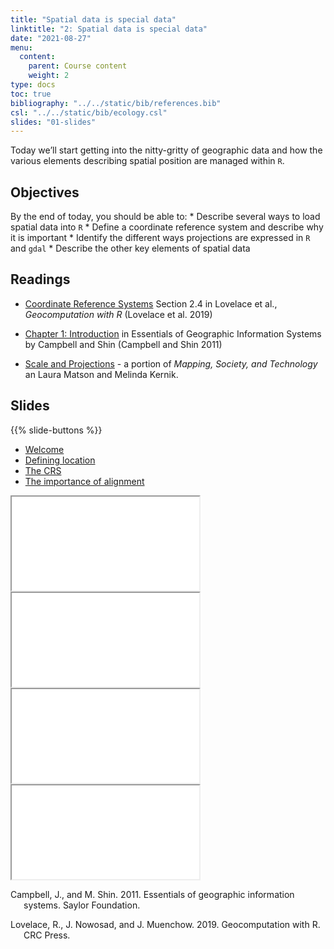 ```yaml
---
title: "Spatial data is special data"
linktitle: "2: Spatial data is special data"
date: "2021-08-27"
menu:
  content:
    parent: Course content
    weight: 2
type: docs
toc: true
bibliography: "../../static/bib/references.bib"
csl: "../../static/bib/ecology.csl"
slides: "01-slides"
---
```


Today we’ll start getting into the nitty-gritty of geographic data and how the various elements describing spatial position are managed within `R`.

## Objectives

By the end of today, you should be able to:
\* Describe several ways to load spatial data into `R`
\* Define a coordinate reference system and describe why it is important
\* Identify the different ways projections are expressed in `R` and `gdal`
\* Describe the other key elements of spatial data

## Readings

-   <i class="fas fa-book"></i> [Coordinate Reference Systems](https://geocompr.robinlovelace.net/spatial-class.html#crs-intro) Section 2.4 in Lovelace et al., *Geocomputation with R* (Lovelace et al. 2019)

-   <i class="fas fa-book"></i> [Chapter 1: Introduction](https://saylordotorg.github.io/text_essentials-of-geographic-information-systems/s05-introduction.html) in Essentials of Geographic Information Systems by Campbell and Shin (Campbell and Shin 2011)

-   <i class="fas fa-external-link-square-alt"></i> [Scale and Projections](https://open.lib.umn.edu/mapping/chapter/3-scale-and-projections/) - a portion of *Mapping, Society, and Technology* an Laura Matson and Melinda Kernik.

## Slides

{{% slide-buttons %}}

<ul class="nav nav-tabs" id="slide-tabs" role="tablist">
<li class="nav-item">
<a class="nav-link active" id="welcome-tab" data-toggle="tab" href="#welcome" role="tab" aria-controls="welcome" aria-selected="true">Welcome</a>
</li>
<li class="nav-item">
<a class="nav-link" id="defining-location-tab" data-toggle="tab" href="#defining-location" role="tab" aria-controls="defining-location" aria-selected="false">Defining location</a>
</li>
<li class="nav-item">
<a class="nav-link" id="the-crs-tab" data-toggle="tab" href="#the-crs" role="tab" aria-controls="the-crs" aria-selected="false">The CRS</a>
</li>
<li class="nav-item">
<a class="nav-link" id="the-importance-of-alignment-tab" data-toggle="tab" href="#the-importance-of-alignment" role="tab" aria-controls="the-importance-of-alignment" aria-selected="false">The importance of alignment</a>
</li>
</ul>

<div id="slide-tabs" class="tab-content">

<div id="welcome" class="tab-pane fade show active" role="tabpanel" aria-labelledby="welcome-tab">

<div class="embed-responsive embed-responsive-16by9">

<iframe class="embed-responsive-item" src="/slides/02-slides.html#1">
</iframe>

</div>

</div>

<div id="defining-location" class="tab-pane fade" role="tabpanel" aria-labelledby="defining-location-tab">

<div class="embed-responsive embed-responsive-16by9">

<iframe class="embed-responsive-item" src="/slides/02-slides.html#projections">
</iframe>

</div>

</div>

<div id="the-crs" class="tab-pane fade" role="tabpanel" aria-labelledby="the-crs-tab">

<div class="embed-responsive embed-responsive-16by9">

<iframe class="embed-responsive-item" src="/slides/02-slides.html#crs">
</iframe>

</div>

</div>

<div id="the-importance-of-alignment" class="tab-pane fade" role="tabpanel" aria-labelledby="the-importance-of-alignment-tab">

<div class="embed-responsive embed-responsive-16by9">

<iframe class="embed-responsive-item" src="/slides/02-slides.html#alignment">
</iframe>

</div>

</div>

</div>

<div id="refs" class="references csl-bib-body hanging-indent" line-spacing="2">

<div id="ref-campbell_essentials_2011" class="csl-entry">

Campbell, J., and M. Shin. 2011. Essentials of geographic information systems. Saylor Foundation.

</div>

<div id="ref-lovelace_geocomputation_2019" class="csl-entry">

Lovelace, R., J. Nowosad, and J. Muenchow. 2019. Geocomputation with R. CRC Press.

</div>

</div>
